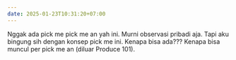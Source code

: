 ```yaml
---
date: 2025-01-23T10:31:20+07:00
---
```

Nggak ada pick me pick me an yah ini. Murni observasi pribadi aja. Tapi aku bingung sih dengan konsep pick me ini. Kenapa bisa ada??? Kenapa bisa muncul per pick me an (diluar Produce 101).